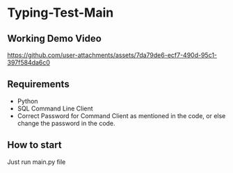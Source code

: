 # Typing-Test-Main
## Working Demo Video
https://github.com/user-attachments/assets/7da79de6-ecf7-490d-95c1-397f584da6c0
## Requirements
* Python
* SQL Command Line Client
* Correct Password for Command Client as mentioned in the code, or else change the password in the code.
## How to start
Just run main.py file
